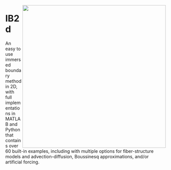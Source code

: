 <a href="Loading Page"><img src="https://static.wixstatic.com/media/50968c_6e90280106f24ba3ada127d6e1620ea5~mv2.png/v1/fill/w_443,h_319,al_c,q_80,usm_0.66_1.00_0.01/50968c_6e90280106f24ba3ada127d6e1620ea5~mv2.webp" align="right" height="450" width="450" ></a>
# IB2d
An easy to use immersed boundary method in 2D, with full implementations in MATLAB and Python that contains over 60 built-in examples, including with multiple options for fiber-structure models and advection-diffusion, Boussinesq approximations, and/or artificial forcing.


